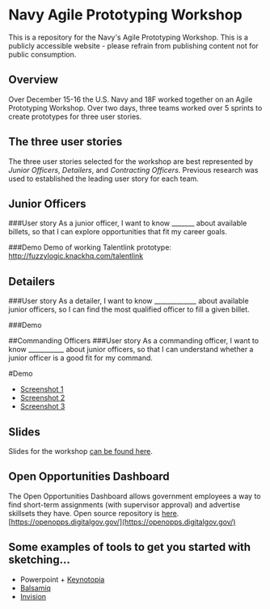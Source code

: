 # Navy Agile Prototyping Workshop
This is a repository for the Navy's Agile Prototyping Workshop.  This is a publicly accessible website - please refrain from publishing content not for public consumption.

## Overview
Over December 15-16 the U.S. Navy and 18F worked together on an Agile Prototyping Workshop.  Over two days, three teams worked over 5 sprints to create prototypes for three user stories.

## The three user stories
The three user stories selected for the workshop are best represented by *Junior Officers*, *Detailers*, and *Contracting Officers*. Previous research was used to established the leading user story for each team.

## Junior Officers
###User story
As a junior officer, I want to know _______ about available billets, so that I can explore opportunities that fit my career goals.

###Demo
Demo of working Talentlink prototype: http://fuzzylogic.knackhq.com/talentlink

## Detailers
###User story
As a detailer, I want to know _____________ about available junior officers, so I can find the most qualified officer to fill a given billet.

###Demo

##Commanding Officers
###User story
As a commanding officer, I want to know ___________ about junior officers, so that I can understand whether a junior officer is a good fit for my command.

#Demo
* [Screenshot 1](https://raw.githubusercontent.com/18F/Navy/master/Images/CO_screen_1.png)
* [Screenshot 2](https://raw.githubusercontent.com/18F/Navy/master/Images/CO_screen_2.png)
* [Screenshot 3](https://raw.githubusercontent.com/18F/Navy/master/Images/CO_screen_3.png)

## Slides
Slides for the workshop [can be found here](https://docs.google.com/a/gsa.gov/presentation/d/1TKOt2pSmpcYFTo7Ud2Fs-eqkwFjcghz_jV1E--ENvzE/pub?start=false&loop=false&delayms=3000).

## Open Opportunities Dashboard
The Open Opportunities Dashboard allows government employees a way to find short-term assignments (with supervisor approval) and advertise skillsets they have.  Open source repository is [here](https://github.com/18F/openopps-platform).
[https://openopps.digitalgov.gov/](https://openopps.digitalgov.gov/)

## Some examples of tools to get you started with sketching...

* Powerpoint + [Keynotopia](http://keynotopia.com/tutorials/)
* [Balsamiq](https://balsamiq.com/)
* [Invision](invisionapp.com)
